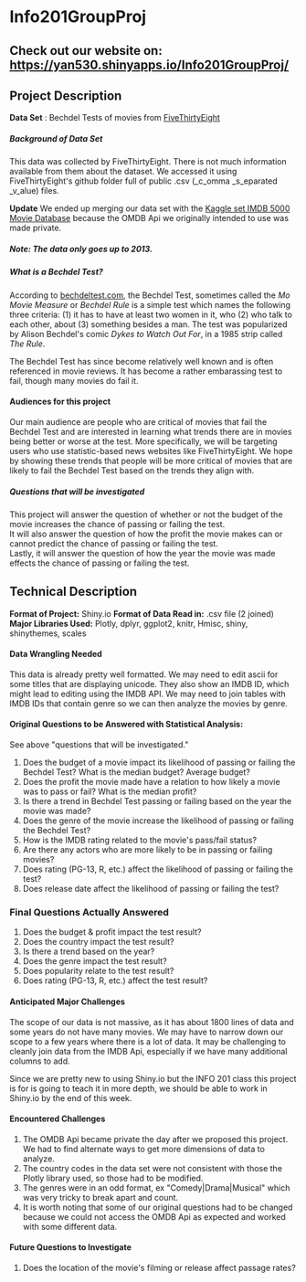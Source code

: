 # Info201GroupProj

## Check out our website on: https://yan530.shinyapps.io/Info201GroupProj/

## Project Description
__Data Set__ : Bechdel Tests of movies from [FiveThirtyEight](https://github.com/fivethirtyeight/f/blob/master/bechdel/movies.csv)

##### Background of Data Set
This data was collected by FiveThirtyEight. There is not much information available from them about the dataset. We accessed it using FiveThirtyEight's github folder full of public .csv (_c_omma _s_eparated _v_alue) files. 

__Update__ We ended up merging our data set with the [Kaggle set IMDB 5000 Movie Database](https://www.kaggle.com/deepmatrix/imdb-5000-movie-dataset) because the OMDB Api we originally intended to use was made private.

##### Note: The data only goes up to 2013.
##### What is a Bechdel Test?
According to [bechdeltest.com](http://bechdeltest.com/), the Bechdel Test, sometimes called the _Mo Movie Measure_ or _Bechdel Rule_ is a simple test which names the following three criteria: (1) it has to have at least two women in it, who (2) who talk to each other, about (3) something besides a man. The test was popularized by Alison Bechdel's comic _Dykes to Watch Out For_, in a 1985 strip called _The Rule_. 

The Bechdel Test has since become relatively well known and is often referenced in movie reviews. It has become a rather embarassing test to fail, though many movies do fail it. 

#### Audiences for this project
Our main audience are people who are critical of movies that fail the Bechdel Test and are interested in learning what trends there are in movies being better or worse at the test. More specifically, we will be targeting users who use statistic-based news websites like FiveThirtyEight.  We hope by showing these trends that people will be more critical of movies that are likely to fail the Bechdel Test based on the trends they align with. 

##### Questions that will be investigated
This project will answer the question of whether or not the budget of the movie increases the chance of passing or failing the test.  
It will also answer the question of how the profit the movie makes can or cannot predict the chance of passing or failing the test.  
Lastly, it will answer the question of how the year the movie was made effects the chance of passing or failing the test.  


## Technical Description
__Format of Project:__ Shiny.io 
__Format of Data Read in:__ .csv file (2 joined)
__Major Libraries Used:__ Plotly, dplyr, ggplot2, knitr, Hmisc, shiny, shinythemes, scales    

#### Data Wrangling Needed
This data is already pretty well formatted. We may need to edit ascii for some titles that are displaying unicode. They also show an IMDB ID, which might lead to editing using the IMDB API. We may need to join tables with IMDB IDs that contain genre so we can then analyze the movies by genre.

#### __Original__ Questions to be Answered with Statistical Analysis:
See above "questions that will be investigated."
1. Does the budget of a movie impact its likelihood of passing or failing the Bechdel Test? What is the median budget? Average budget?
2. Does the profit the movie made have a relation to how likely a movie was to pass or fail? What is the median profit?
3. Is there a trend in Bechdel Test passing or failing based on the year the movie was made?
4. Does the genre of the movie increase the likelihood of passing or failing the Bechdel Test?
5. How is the IMDB rating related to the movie's pass/fail status?
6. Are there any actors who are more likely to be in passing or failing movies?
7. Does rating (PG-13, R, etc.) affect the likelihood of passing or failing the test?
8. Does release date affect the likelihood of passing or failing the test?


### __Final Questions Actually Answered__
1.  Does the budget & profit impact the test result?
2.  Does the country impact the test result?
3.  Is there a trend based on the year?
4.  Does the genre impact the test result?
5.  Does popularity relate to the test result?
6.  Does rating (PG-13, R, etc.) affect the test result?


#### Anticipated Major Challenges
The scope of our data is not massive, as it has about 1800 lines of data and some years do not have many movies. We may have to narrow down our scope to a few years where there is a lot of data. It may be challenging to cleanly join data from the IMDB Api, especially if we have many additional columns to add.

Since we are pretty new to using Shiny.io but the INFO 201 class this project is for is going to teach it in more depth, we should be able to work in Shiny.io by the end of this week. 


#### __Encountered Challenges__
1. The OMDB Api became private the day after we proposed this project. We had to find alternate ways to get more dimensions of data to analyze.
2. The country codes in the data set were not consistent with those the Plotly library used, so those had to be modified.
3. The genres were in an odd format, ex "Comedy|Drama|Musical" which was very tricky to break apart and count.
4. It is worth noting that some of our original questions had to be changed because we could not access the OMDB Api as expected and worked with some different data.

#### Future Questions to Investigate
1. Does the location of the movie's filming or release affect passage rates?
